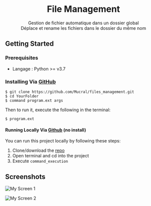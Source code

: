 <h1 align="center">File Management</h1>
<p align="center">Gestion de fichier automatique dans un dossier global <br />
Déplace et rename les fichiers dans le dossier du même nom</p>

<!---
<p align="center">
    <img src="https://i.imgur.com/???.png" alt="MyPresentationImage">
</p>

<p align="center">
    <a href="https://pypi.org/project/myproject/"><img src="https://img.shields.io/pypi/v/myproject.svg" alt="MyVersion"></a>
    <a href="https://pypi.org/project/myproject/"><img src="https://img.shields.io/pypi/pyversions/myproject.svg" alt="MyLangageVersion"></a>
    <a href="https://pypi.org/project/myproject/"><img src="https://img.shields.io/pypi/l/myproject.svg" alt="License"></a>
    <a href="http://pepy.tech/project/myproject"><img src="http://pepy.tech/badge/myproject" alt="Downloads"></a>
</p>
--->

## Getting Started

### Prerequisites
 - Langage : Python >= v3.7

### Installing Via [GitHub](https://github.com/Mucral/files_management)
```
$ git clone https://github.com/Mucral/files_management.git
$ cd YourFolder
$ command program.ext args
```
Then to run it, execute the following in the terminal:
```
$ program.ext
```

#### Running Locally Via [Github](https://github.com/YourUser/YourProject) (no install)
You can run this project locally by following these steps:
1. Clone/download the [repo](https://github.com/YourUser/YourProject)
2. Open terminal and cd into the project
3. Execute ```command_execution```

<!---
## Using the Application
1. Do this
    - Precision
2. And this
3. And also this

*Easy !*

### Configurations
Lorem ipsum dolor sit amet, consectetur adipiscing elit, sed do eiusmod tempor incididunt ut labore et dolore magna aliqua. Ut enim ad minim veniam, quis nostrud exercitation ullamco laboris nisi ut aliquip ex ea commodo consequat. Duis aute irure dolor in reprehenderit in voluptate velit esse cillum dolore eu fugiat nulla pariatur. Excepteur sint occaecat cupidatat non proident, sunt in culpa qui officia deserunt mollit anim id est laborum.

## Video
If you need something visual to help you get started, [I made a video for the original release of this project](https://youtu.be/YourVideo); some things may be different but the same concepts still apply.

## Issues Using the Tool
Lorem ipsum dolor sit amet, consectetur adipiscing elit, sed do eiusmod tempor incididunt ut labore et dolore magna aliqua. Ut enim ad minim veniam, quis nostrud exercitation ullamco laboris nisi ut aliquip ex ea commodo consequat. Duis aute irure dolor in reprehenderit in voluptate velit esse cillum dolore eu fugiat nulla pariatur. Excepteur sint occaecat cupidatat non proident, sunt in culpa qui officia deserunt mollit anim id est laborum.
-->

## Screenshots
![My Screen 1](https://i.imgur.com/???.png)

![My Screen 2](https://i.imgur.com/???.png)
